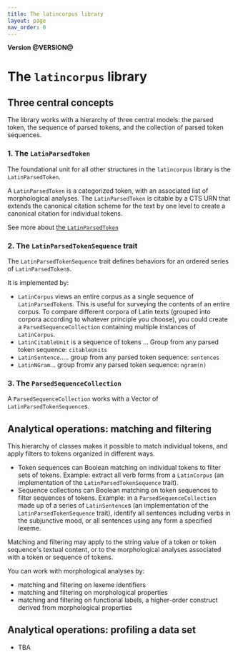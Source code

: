 ```yaml
---
title: The latincorpus library
layout: page
nav_order: 0
---
```




**Version @VERSION@**

# The `latincorpus` library

## Three central concepts

The library works with a hierarchy of three central models:  the parsed token, the sequence of parsed tokens, and the collection of parsed token sequences.

### 1. The `LatinParsedToken`

The foundational unit for all other structures in the `latincorpus` library is the `LatinParsedToken`.

A `LatinParsedToken` is a categorized token, with an associated list of morphological analyses.  The  `LatinParsedToken` is citable by a CTS URN that extends the canonical citation scheme for the text by one level to create a canonical citation for individual tokens.

See more about [the `LatinParsedToken`](./parsedTokens/)


### 2. The `LatinParsedTokenSequence` trait


The `LatinParsedTokenSequence` trait defines behaviors for an ordered series of `LatinParsedToken`s.

It is implemented by:

- `LatinCorpus` views an entire corpus as a single sequence of `LatinParsedToken`s.  This is useful for surveying the contents of an entire corpus.  To compare different corpora of Latin texts (grouped into corpora according to whatever principle you choose), you could create a `ParsedSequenceCollection` containing multiple instances of `LatinCorpus`.
- `LatinCitableUnit` is a sequence of tokens ...
Group from any parsed token sequence: `citableUnits`
- `LatinSentence`..... group from any parsed token sequence: `sentences`
- `LatinNGram`... group fromv any parsed token sequence: `ngram(n)`



### 3. The `ParsedSequenceCollection`

A `ParsedSequenceCollection` works with a Vector of `LatinParsedTokenSequence`s.


## Analytical operations: matching and filtering

This hierarchy of classes makes it possible to match individual tokens, and apply filters to tokens organized in different ways.

-  Token sequences can Boolean matching on individual tokens to filter sets of tokens.  Example: extract all verb forms from a `LatinCorpus` (an implementation of the `LatinParsedTokenSequence` trait).
- Sequence collections can Boolean matching on token sequences  to filter sequences of tokens.  Example:  in a `ParsedSequenceCollection` made up of a series of `LatinSentence`s (an implementation of the `LatinParsedTokenSequence` trait), identify all sentences including verbs in the subjunctive mood, or all sentences using any form a specified lexeme.

Matching and filtering may apply to the string value of a token or token sequence's textual content, or to the morphological analyses associated with a token or sequence of tokens.

You can work with morphological analyses by:

- matching and filtering on lexeme identifiers
- matching and filtering on morphological properties
- matching and filtering on functional labels, a higher-order construct derived from morphological properties

## Analytical operations: profiling a data set

- TBA
